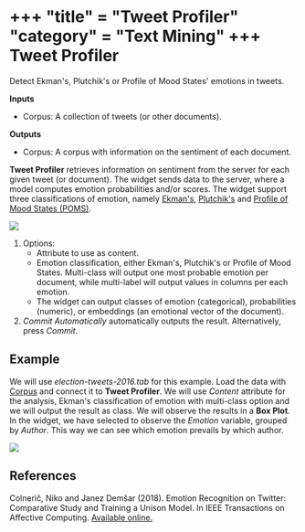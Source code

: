 +++
"title" = "Tweet Profiler"
"category" = "Text Mining"
+++
Tweet Profiler
==============

Detect Ekman's, Plutchik's or Profile of Mood States' emotions in tweets.

**Inputs**

- Corpus: A collection of tweets (or other documents).

**Outputs**

- Corpus: A corpus with information on the sentiment of each document.

**Tweet Profiler** retrieves information on sentiment from the server for each given tweet (or document). The widget sends data to the server, where a model computes emotion probabilities and/or scores. The widget support three classifications of emotion, namely [Ekman's](https://en.wikipedia.org/wiki/Paul_Ekman), [Plutchik's](https://en.wikipedia.org/wiki/Robert_Plutchik) and [Profile of Mood States (POMS)](https://en.wikipedia.org/wiki/Profile_of_mood_states).

![](../images/Tweet-Profiler-stamped.png)

1. Options:
   - Attribute to use as content.
   - Emotion classification, either Ekman's, Plutchik's or Profile of Mood States. Multi-class will output one most probable emotion per document, while multi-label will output values in columns per each emotion.
   - The widget can output classes of emotion (categorical), probabilities (numeric), or embeddings (an emotional vector of the document).
2. *Commit Automatically* automatically outputs the result. Alternatively, press *Commit*.

Example
-------

We will use *election-tweets-2016.tab* for this example. Load the data with [Corpus](../corpus-widget/) and connect it to **Tweet Profiler**. We will use *Content* attribute for the analysis, Ekman's classification of emotion with multi-class option and we will output the result as class. We will observe the results in a **Box Plot**. In the widget, we have selected to observe the *Emotion* variable, grouped by *Author*. This way we can see which emotion prevails by which author.

![](../images/Tweet-Profiler-Example.png)

References
----------

Colnerič, Niko and Janez Demšar (2018). Emotion Recognition on Twitter: Comparative Study and Training a Unison Model. In IEEE Transactions on Affective Computing. [Available online.](https://ieeexplore.ieee.org/stamp/stamp.jsp?tp=&arnumber=8295234)
